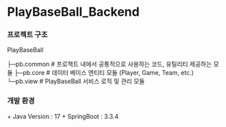 # PlayBaseBall_Backend

<h3>프로젝트 구조</h3>
 PlayBaseBall
 
 ├─pb.common  # 프로잭트 내에서 공통적으로 사용하는 코드, 유틸리티 제공하는 모듈
 ├─pb.core  # 데이터 베이스 엔티티 모듈 (Player, Game, Team, etc.)
 └─pb.view # PlayBaseBall 서비스 로직 및 관리 모듈

<h3>개발 환경</h3>
+ Java Version : 17
+ SpringBoot : 3.3.4
